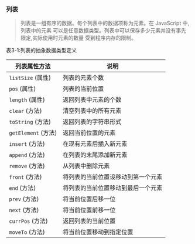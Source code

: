 ### 列表 

> 列表是一组有序的数据。每个列表中的数据项称为元素。在 JavaScript 中,列表中的元素 可以是任意数据类型。列表中可以保存多少元素并没有事先限定,实际使用时元素的数量 受到程序内存的限制。

表3-1:列表的抽象数据类型定义

|列表属性方法|说明|
|----|----|
| `listSize` (属性) | 列表的元素个数 | 
| `pos` (属性) | 列表的当前位置 | 
| `length` (属性) | 返回列表中元素的个数 | 
| `clear` (方法) | 清空列表中的所有元素 | 
| `toString` (方法) | 返回列表的字符串形式 | 
| `getElement` (方法) | 返回当前位置的元素 | 
| `insert` (方法) | 在现有元素后插入新元素 | 
| `append` (方法) | 在列表的末尾添加新元素 | 
| `remove` (方法) | 从列表中删除元素 | 
| `front` (方法) | 将列表的当前位置设移动到第一个元素 | 
| `end` (方法) | 将列表的当前位置移动到最后一个元素 | 
| `prev` (方法) | 将当前位置后移一位 | 
| `next` (方法) | 将当前位置前移一位 | 
| `currPos` (方法) | 返回列表的当前位置 | 
| `moveTo` (方法) | 将当前位置移动到指定位置 | 
